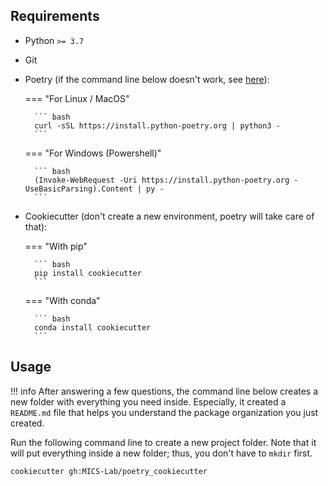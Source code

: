## Requirements

- Python `>= 3.7`
- Git
- Poetry (if the command line below doesn't work, see [here](https://python-poetry.org/docs/#installation)):

    === "For Linux / MacOS"

        ``` bash
        curl -sSL https://install.python-poetry.org | python3 -
        ```

    === "For Windows (Powershell)"

        ``` bash
        (Invoke-WebRequest -Uri https://install.python-poetry.org -UseBasicParsing).Content | py -
        ```

- Cookiecutter (don't create a new environment, poetry will take care of that):

    === "With pip"

        ``` bash
        pip install cookiecutter
        ```

    === "With conda"

        ``` bash
        conda install cookiecutter
        ```

## Usage
!!! info
    After answering a few questions, the command line below creates a new folder with everything you need inside. Especially, it created a `README.md` file that helps you understand the package organization you just created.

Run the following command line to create a new project folder. Note that it will put everything inside a new folder; thus, you don't have to `mkdir` first.
```bash
cookiecutter gh:MICS-Lab/poetry_cookiecutter
```